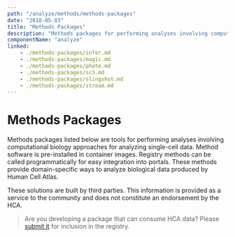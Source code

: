 ```yaml
---
path: "/analyze/methods/methods-packages"
date: "2018-05-03"
title: "Methods Packages"
description: "Methods packages for performing analyses involving computational biology approaches for analyzing single-cell data."
componentName: "analyze"
linked:
    - ./methods-packages/infer.md
    - ./methods-packages/magic.md
    - ./methods-packages/phate.md
    - ./methods-packages/sc3.md
    - ./methods-packages/slingshot.md
    - ./methods-packages/stream.md
---
```


#  Methods Packages

Methods packages listed below are tools for performing analyses involving computational biology approaches for analyzing single-cell data. Method software is pre-installed in container images. Registry methods can be called programmatically for easy integration into portals. These methods provide domain-specific ways to analyze biological data produced by Human Cell Atlas.

These solutions are built by third parties. This information is provided as a service to the community and does not constitute an endorsement by the HCA.


>Are you developing a package that can consume HCA data? Please [submit it](/contribute/analysis-tools-registry) for inclusion in the registry.
